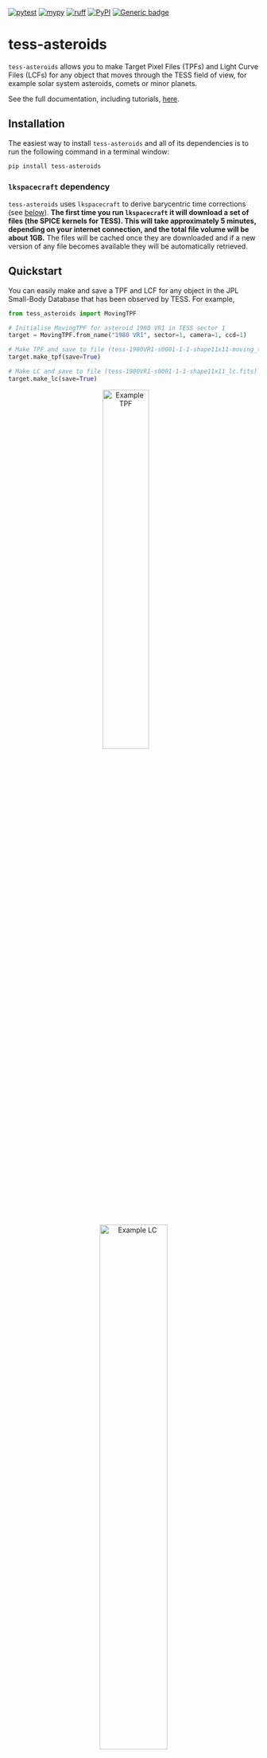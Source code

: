 [![pytest](https://github.com/altuson/tess-asteroids/actions/workflows/test.yml/badge.svg)](https://github.com/altuson/tess-asteroids/actions/workflows/test.yml)
[![mypy](https://github.com/altuson/tess-asteroids/actions/workflows/mypy.yml/badge.svg)](https://github.com/altuson/tess-asteroids/actions/workflows/mypy.yml/)
[![ruff](https://github.com/altuson/tess-asteroids/actions/workflows/ruff.yml/badge.svg)](https://github.com/altuson/tess-asteroids/actions/workflows/ruff.yml)
[![PyPI](https://img.shields.io/pypi/v/tess-asteroids.svg)](https://pypi.python.org/pypi/tess-asteroids)
[![Generic badge](https://img.shields.io/badge/documentation-live-blue.svg)](https://altuson.github.io/tess-asteroids/)

# tess-asteroids

`tess-asteroids` allows you to make Target Pixel Files (TPFs) and Light Curve Files (LCFs) for any object that moves through the TESS field of view, for example solar system asteroids, comets or minor planets.

See the full documentation, including tutorials, [here](https://altuson.github.io/tess-asteroids/). 

## Installation

The easiest way to install `tess-asteroids` and all of its dependencies is to run the following command in a terminal window:

```bash
pip install tess-asteroids
```

### `lkspacecraft` dependency

`tess-asteroids` uses `lkspacecraft` to derive barycentric time corrections (see [below](https://github.com/altuson/tess-asteroids?tab=readme-ov-file#barycentric-time-correction)). **The first time you run `lkspacecraft` it will download a set of files (the SPICE kernels for TESS). This will take approximately 5 minutes, depending on your internet connection, and the total file volume will be about 1GB.** The files will be cached once they are downloaded and if a new version of any file becomes available they will be automatically retrieved.

## Quickstart

You can easily make and save a TPF and LCF for any object in the JPL Small-Body Database that has been observed by TESS. For example,

```python
from tess_asteroids import MovingTPF

# Initialise MovingTPF for asteroid 1980 VR1 in TESS sector 1
target = MovingTPF.from_name("1980 VR1", sector=1, camera=1, ccd=1)

# Make TPF and save to file (tess-1980VR1-s0001-1-1-shape11x11-moving_tp.fits)
target.make_tpf(save=True)

# Make LC and save to file (tess-1980VR1-s0001-1-1-shape11x11_lc.fits)
target.make_lc(save=True)
```

<p align="center">
  <img alt="Example TPF" src="https://github.com/altuson/tess-asteroids/blob/main/docs/tess-1980VR1-s0001-1-1-shape11x11-moving_tp.gif?raw=true" width="43%">
&nbsp; &nbsp; &nbsp; &nbsp;
  <img alt="Example LC" src="https://github.com/altuson/tess-asteroids/blob/main/docs/tess-1980VR1-s0001-1-1-shape11x11_lc.png?raw=true" width="52%">
</p>

## Tutorial

### Making a TPF

You can create a TPF that tracks a moving object from the JPL Small-Body Database by providing the object's name and TESS sector:

```python
from tess_asteroids import MovingTPF

# Initialise MovingTPF for asteroid 1998 YT6 in TESS sector 6
target = MovingTPF.from_name("1998 YT6", sector=6)

# Make TPF and save to file (tess-1998YT6-s0006-1-1-shape11x11-moving_tp.fits)
target.make_tpf(save=True)
```

The `make_tpf()` function is retrieving and reshaping the FFI data, performing a background correction, computing an aperture and saving a SPOC-like TPF. There are a few optional parameters in the `make_tpf()` function. This includes:

- `shape` controls the shape (nrows,ncols) of the TPF. Default : (11,11).
- `bg_method` defines the method used to correct the background flux. Default: `linear_model`.
- `ap_method` defines the method used to create the aperture. Default: `prf`.
- `save` determines whether or not the TPF will be saved as a FITS file. Default: `False`.
- `outdir` is the directory where the TPF will be saved. Note, the directory is not automatically created.
- `file_name` is the name the TPF will be saved with. If one is not given, a default name will be generated.

These settings can be changed as follows:

```python
# Make TPF and save to file - change default settings
target.make_tpf(shape=(20,10), bg_method="rolling", ap_method="threshold", save=True, file_name="test.fits", outdir="movingTPF")
```

A TPF can only be created for a single combination of sector/camera/CCD at a time. If the object crosses multiple cameras or CCDs during a sector, then the camera/CCD must also be specified when initialising `MovingTPF()`:

```python
# Initialise MovingTPF for asteroid 2013 OS3 in TESS sector 20
target = MovingTPF.from_name("2013 OS3", sector=20, camera=2, ccd=3)
```

You can also initialise `MovingTPF()` with your own ephemeris:

```python
from tess_asteroids import MovingTPF
import numpy as np
import pandas as pd

# Create an artificial ephemeris
time = np.linspace(1790.5, 1795.5, 100)
ephem = pd.DataFrame({
            "time": time,
            "sector": np.full(len(time), 18),
            "camera": np.full(len(time), 3),
            "ccd": np.full(len(time), 2),
            "column": np.linspace(500, 600, len(time)),
            "row": np.linspace(1000, 900, len(time)),
        })

# Initialise MovingTPF
target = MovingTPF("example", ephem, time_scale = "tdb")

# Make TPF, but do not save to file
target.make_tpf()
```

A few things to note about the format of the ephemeris:

- `time` must have units JD - 2457000. See explanation of `time_scale` [below](https://github.com/altuson/tess-asteroids?tab=readme-ov-file#time-scales).
- `sector`, `camera`, `ccd` must each have one unique value.
- `column`, `row` must be one-indexed, where the lower left pixel of the FFI has value (1,1).

### Animating the TPF

`animate_tpf()` is a built-in helper function to plot the TPF and aperture over time:

```python
from tess_asteroids import MovingTPF

# Initialise MovingTPF for asteroid 1998 YT6 in TESS sector 6
target = MovingTPF.from_name("1998 YT6", sector=6)

# Make TPF, but do not save to file
target.make_tpf()

# Animate TPF and save to file (tess-1998YT6-s0006-1-1-shape11x11-moving_tp.gif)
target.animate_tpf(save=True)
```

### Making a LC

You can extract a LC from the TPF, using aperture photometry, as follows:

```python
from tess_asteroids import MovingTPF

# Initialise MovingTPF for asteroid 1998 YT6 in TESS sector 6
target = MovingTPF.from_name("1998 YT6", sector=6)

# Make TPF and save to file (tess-1998YT6-s0006-1-1-shape11x11-moving_tp.fits)
target.make_tpf(save=True)

# Make LC and save to file (tess-1998YT6-s0006-1-1-shape11x11_lc.fits)
target.make_lc(save=True)
```

The `make_lc()` function extracts the lightcurve, creates a quality mask and optionally saves the LCF. There are a few optional parameters in the `make_lc()` function. This includes:

- `method` defines the method used to perform photometry. Default: `aperture`.
- `save` determines whether or not the LCF will be saved as a FITS file. Default: `False`.
- `outdir` is the directory where the LCF will be saved. Note, the directory is not automatically created.
- `file_name` is the name the LCF will be saved with. If one is not given, a default name will be generated.

### Compatibility with `lightkurve`

The TPFs and LCFs that get created by `tess-asteroids` can be opened with `lightkurve`, as follows:

```python
import lightkurve as lk

# Read in TPF and LCF, without removing bad cadences
tpf = lk.TessTargetPixelFile("tess-1998YT6-s0006-1-1-shape11x11-moving_tp.fits", quality_bitmask="none")
lc = lk.io.tess.read_tess_lightcurve("tess-1998YT6-s0006-1-1-shape11x11_lc.fits", quality_bitmask="none")

# Plot TPF and aperture for a single frame
tpf.plot(aperture_mask=tpf.hdu[3].data["APERTURE"][200], frame=200)

# Plot LC
lc.plot()
```

## Time scales

When you initialise `MovingTPF()`, the `time_scale` parameter defines the scale of the `time` column in the input ephemeris. It can have one of two values:

- `tdb` (default): this means the input ephemeris `time` is in TDB measured at the solar system barycenter. This is the scale used for the TSTART/TSTOP keywords in SPOC FFI headers and the TIME column in SPOC TPFs and LCFs. It is the standard time scale for TESS data products.
- `utc`: this means the input ephemeris `time` is in UTC measured at the spacecraft. This can be recovered from the SPOC data products: for FFIs subtract header keyword BARYCORR from TSTART/TSTOP and for TPFs/LCFs subtract the TIMECORR column from the TIME column.

When `MovingTPF()` is initialised `from_name()`, the `time_scale` is handled internally. As a user, you will only need to consider the `time_scale` if you are inputting a custom ephemeris. 

For more information about time scales, see the `astropy` [documentation](https://docs.astropy.org/en/stable/time/index.html#time-scale).

### Barycentric time correction

The barycentric time correction derived by SPOC (BARYCORR) is used to transform the time in UTC at the spacecraft into the time in TDB at the solar system barycenter. This correction is calculated at the center of each FFI (i.e. one correction for each CCD) but, in reality, the correction depends upon RA and Dec. Therefore, within `tess-asteroids` we use `lkspacecraft` to re-derive the barycentric time correction based upon the position of the moving target. In the output TPFs and LCFs, you will see columns called ORIGINAL_TIME (FFI timestamp in TDB at barycenter, as derived by SPOC), ORIGINAL_TIMECORR (correction to transform UTC at spacecraft into TDB at barycenter, as derived by SPOC), TIME (re-derived time in TDB at barycenter) and TIMECORR (re-derived time correction).

## Understanding the TPF and LCF

The TPF has four HDUs: 

- "PRIMARY" - a primary HDU containing only a header.
- "PIXELS" - a table with the same columns as a SPOC TPF. Note that "POS_CORR1" and "POS_CORR2" are defined as the offset between the center of the TPF and the expected position of the moving object given the input ephemeris. 
- "APERTURE" - an image HDU containing the average aperture across all times.
- "EXTRAS" - a table HDU containing columns not found in a SPOC TPF. This includes "RA_PRED"/"DEC_PRED" (expected position of target in world coordinates), "CORNER1"/"CORNER2" (original FFI column/row of the lower-left pixel in the TPF), "PIXEL_QUALITY" (3D pixel quality mask identifying e.g. strap columns, non-science pixels and saturation), "APERTURE" (aperture as a function of time) and "ORIGINAL_TIME"/"ORIGINAL_TIMECORR" (time and barycentric correction derived by SPOC).

The LCF has two HDUs: 

- "PRIMARY" - a primary HDU containing only a header.
- "LIGHTCURVE" - a table HDU with columns including "TIME" (timestamps in BTJD), "FLUX"/"FLUX_ERR" (flux and error from aperture photometry) and "TESSMAG"/"TESSMAG_ERR" (measured TESS magnitude and error).
